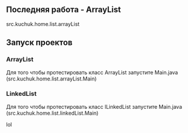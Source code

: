 
## Последняя работа - ArrayList
src.kuchuk.home.list.arrayList

## Запуск проектов

### ArrayList
Для того чтобы протестировать класс ArrayList запустите Main.java 
(src.kuchuk.home.list.arrayList.Main)

### LinkedList
Для того чтобы протестировать класс lLinkedList запустите Main.java 
(src.kuchuk.home.list.linkedList.Main)

lol
